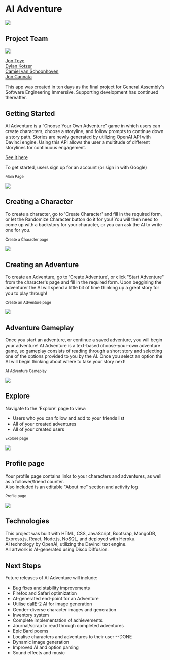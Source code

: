 # AI Adventure
<img src="client/public/ai_adventure_logo.png">

## Project Team

<img src="screenshots/developers.png">

[Jon Toye](https://github.com/jontoye)<br>
[Dylan Kotzer](https://github.com/DKotzer)<br>
[Camiel van Schoonhoven](https://github.com/Runite-Drill)<br>
[Jon Cannata](https://github.com/cannatajon)<br>

This app was created in ten days as the final project for [General Assembly](https://generalassemb.ly/)'s Software Engineering Immersive. Supporting development has continued thereafter.

## Getting Started

AI Adventure is a “Choose Your Own Adventure” game in which users can create characters, choose a storyline, and follow prompts to continue down a story path. Stories are newly generated by utilizing OpenAI API with Davinci engine. Using this API allows the user a multitude of different storylines for continuous engagement.

[See it here](https://aiventure.herokuapp.com/)

To get started, users sign up for an account (or sign in with Google)

<p><small>Main Page</small></p>
<img src="screenshots/home.png">
<br>

## Creating a Character

To create a character, go to 'Create Character' and fill in the required form, or let the Randomize Character button do it for you! You will then need to come up with a backstory for your character, or you can ask the AI to write one for you.

<p><small>Create a Character page</small></p>
<img src="screenshots/create-character.png">

## Creating an Adventure

To create an Adventure, go to 'Create Adventure', or click "Start Adventure" from the character's page and fill in the required form. Upon beggining the adventurer the AI will spend a little bit of time thinking up a great story for you to play through!

<p><small>Create an Adventure page</small></p>
<img src="screenshots/create-adventure.png">

## Adventure Gameplay

Once you start an adventure, or continue a saved adventure, you will begin your adventure! AI Adventure is a text-based choose-your-own adventure game, so gameplay consists of reading through a short story and selecting one of the options provided to you by the AI. Once you select an option the AI will begin thinking about where to take your story next!

<p><small>AI Adventure Gameplay</small></p>
<img src="screenshots/adventure-gameplay.png">

## Explore

Navigate to the 'Explore' page to view:

<ul>
<li>Users who you can follow and add to your friends list</li>
<li>All of your created adventures</li>
<li>All of your created users</li>
</ul>

<p><small>Explore page</small></p>
<img src="screenshots/explore.png">

<br>

## Profile page

Your profile page contains links to your characters and adventures, as well as a follower/friend counter.<br>
Also included is an editable "About me" section and activity log

<p><small>Profile page</small></p>
<img src="screenshots/profile.png">

<br>

## Technologies

This project was built with HTML, CSS, JavaScript, Bootsrap, MongoDB, Express.js, React, Node.js, NoSQL, and deployed with Heroku.<br>
AI technology by OpenAI, utilizing the Davinci text engine.<br>
All artwork is AI-generated using Disco Diffusion.

## Next Steps

Future releases of AI Adventure will include:

<ul>
    <li>Bug fixes and stability improvements</li>
    <li>Firefox and Safari optimization</li>
    <li>AI-generated end-point for an Adventure</li>
    <li>Utilise dallE-2 AI for image generation
    <li>Gender-diverse character images and generation</li>
    <li>Inventory system</li>
    <li>Complete implementation of achievements</li>
    <li>Journal/scrap to read through completed adventures</li>
    <li>Epic Bard poems</li>
    <li>Localise characters and adventures to their user --DONE</li>
    <li>Dynamic image generation</li>
    <li>Improved AI and option parsing</li>
    <li>Sound effects and music</li>
</ul>
